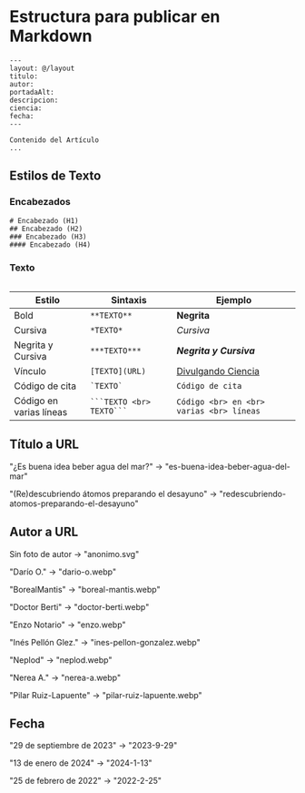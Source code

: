 
# Estructura para publicar en Markdown

```
---
layout: @/layout
titulo:
autor: 
portadaAlt:
descripcion:
ciencia:
fecha:
---

Contenido del Artículo
...
```

## Estilos de Texto
### Encabezados
```
# Encabezado (H1)
## Encabezado (H2)
### Encabezado (H3)
#### Encabezado (H4)
```
### Texto
<table>
  
</table>

| Estilo                  | Sintaxis                   | Ejemplo                                         |
|-------------------------|----------------------------|-------------------------------------------------|
| Bold                    | `**TEXTO**`                | **Negrita**                                     |
| Cursiva                 | `*TEXTO*`                  | *Cursiva*                                       |
| Negrita y Cursiva       | `***TEXTO***`              | ***Negrita y Cursiva***                         |
| Vínculo                 | `[TEXTO](URL)`             | [Divulgando Ciencia](www.divulgandociencia.com) |
| Código de cita          | ``` `TEXTO` ```            | `Código de cita`                                |
| Código en varias líneas | ` ```TEXTO <br> TEXTO``` ` | ```Código <br> en <br> varias <br> líneas```    |


## Título a URL

"¿Es buena idea beber agua del mar?" $\rightarrow$ "es-buena-idea-beber-agua-del-mar"

"(Re)descubriendo átomos preparando el desayuno" $\rightarrow$ "redescubriendo-atomos-preparando-el-desayuno"

## Autor a URL

Sin foto de autor $\rightarrow$ "anonimo.svg"

"Darío O." $\rightarrow$ "dario-o.webp"

"BorealMantis" $\rightarrow$ "boreal-mantis.webp"

"Doctor Berti" $\rightarrow$ "doctor-berti.webp"

"Enzo Notario" $\rightarrow$ "enzo.webp"

"Inés Pellón Glez." $\rightarrow$ "ines-pellon-gonzalez.webp"

"Neplod" $\rightarrow$ "neplod.webp"

"Nerea A." $\rightarrow$ "nerea-a.webp"

"Pilar Ruiz-Lapuente" $\rightarrow$ "pilar-ruiz-lapuente.webp"

## Fecha

"29 de septiembre de 2023" $\rightarrow$ "2023-9-29"

"13 de enero de 2024" $\rightarrow$ "2024-1-13"

"25 de febrero de 2022" $\rightarrow$ "2022-2-25"
